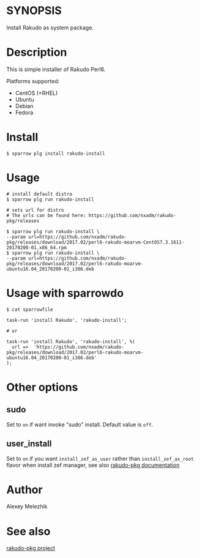 # SYNOPSIS

Install Rakudo as system package.

# Description

This is simple installer of Rakudo Perl6.

Platforms supported:

* CentOS (+RHEL)
* Ubuntu
* Debian
* Fedora

# Install

    $ sparrow plg install rakudo-install

# Usage

    # install default distro
    $ sparrow plg run rakudo-install

    # sets url for distro
    # The urls can be found here: https://github.com/nxadm/rakudo-pkg/releases

    $ sparrow plg run rakudo-install \
    --param url=https://github.com/nxadm/rakudo-pkg/releases/download/2017.02/perl6-rakudo-moarvm-CentOS7.3.1611-20170200-01.x86_64.rpm
    $ sparrow plg run rakudo-install \
    --param url=https://github.com/nxadm/rakudo-pkg/releases/download/2017.02/perl6-rakudo-moarvm-ubuntu16.04_20170200-01_i386.deb

# Usage with sparrowdo

    $ cat sparrowfile

    task-run 'install Rakudo', 'rakudo-install';

    # or

    task-run 'install Rakudo', 'rakudo-install', %(
      url =>  'https://github.com/nxadm/rakudo-pkg/releases/download/2017.02/perl6-rakudo-moarvm-ubuntu16.04_20170200-01_i386.deb'
    );

# Other options

## sudo

Set to `on` if want invoke "sudo" install. Default value is `off`.

## user_install

Set to `on` if you want `install_zef_as_user` rather than `install_zef_as_root` flavor when install zef manager,
see also [rakudo-pkg documentation](https://github.com/nxadm/rakudo-pkg/releases)

# Author

Alexey Melezhik

# See also

[rakudo-pkg project](https://github.com/nxadm/rakudo-pkg/releases)




